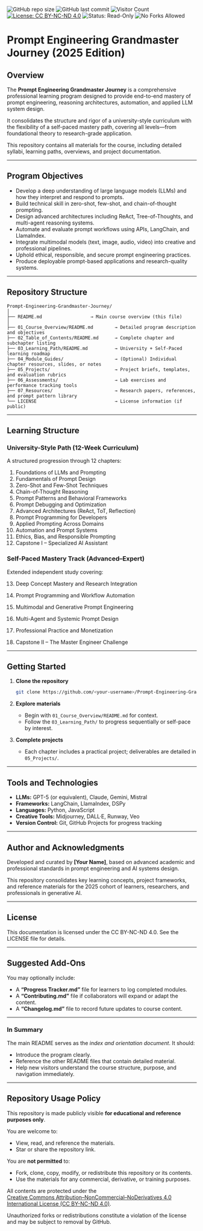 ![GitHub repo size](https://img.shields.io/github/repo-size/Shimu-I/prompt-engineering-mastery-with-ChatGPT)
![GitHub last commit](https://img.shields.io/github/last-commit/shimu-i/prompt-engineering-mastery-with-ChatGPT)
![Visitor Count](https://visitor-badge.laobi.icu/badge?page_id=shimu-i/prompt-engineering-mastery-with-ChatGPT)
[![License: CC BY-NC-ND 4.0](https://img.shields.io/badge/License-CC%20BY--NC--ND%204.0-lightgrey.svg)](https://creativecommons.org/licenses/by-nc-nd/4.0/)
![Status: Read-Only](https://img.shields.io/badge/Status-Read--Only-blue.svg)
![No Forks Allowed](https://img.shields.io/badge/Forking-Not%20Permitted-critical.svg)


# Prompt Engineering Grandmaster Journey (2025 Edition)

## Overview

The **Prompt Engineering Grandmaster Journey** is a comprehensive professional learning program designed to provide end-to-end mastery of prompt engineering, reasoning architectures, automation, and applied LLM system design.

It consolidates the structure and rigor of a university-style curriculum with the flexibility of a self-paced mastery path, covering all levels—from foundational theory to research-grade application.

This repository contains all materials for the course, including detailed syllabi, learning paths, overviews, and project documentation.

---

## Program Objectives

- Develop a deep understanding of large language models (LLMs) and how they interpret and respond to prompts.
- Build technical skill in zero-shot, few-shot, and chain-of-thought prompting.
- Design advanced architectures including ReAct, Tree-of-Thoughts, and multi-agent reasoning systems.
- Automate and evaluate prompt workflows using APIs, LangChain, and LlamaIndex.
- Integrate multimodal models (text, image, audio, video) into creative and professional pipelines.
- Uphold ethical, responsible, and secure prompt engineering practices.
- Produce deployable prompt-based applications and research-quality systems.

---

## Repository Structure

```
Prompt-Engineering-Grandmaster-Journey/
│
├── README.md                  → Main course overview (this file)
│
├── 01_Course_Overview/README.md        → Detailed program description and objectives
├── 02_Table_of_Contents/README.md      → Complete chapter and subchapter listing
├── 03_Learning_Path/README.md          → University + Self-Paced learning roadmap
├── 04_Module_Guides/                   → (Optional) Individual chapter resources, slides, or notes
├── 05_Projects/                        → Project briefs, templates, and evaluation rubrics
├── 06_Assessments/                     → Lab exercises and performance tracking tools
├── 07_Resources/                       → Research papers, references, and prompt pattern library
└── LICENSE                             → License information (if public)

```

---

## Learning Structure

### University-Style Path (12-Week Curriculum)

A structured progression through 12 chapters:

1. Foundations of LLMs and Prompting
2. Fundamentals of Prompt Design
3. Zero-Shot and Few-Shot Techniques
4. Chain-of-Thought Reasoning
5. Prompt Patterns and Behavioral Frameworks
6. Prompt Debugging and Optimization
7. Advanced Architectures (ReAct, ToT, Reflection)
8. Prompt Programming for Developers
9. Applied Prompting Across Domains
10. Automation and Prompt Systems
11. Ethics, Bias, and Responsible Prompting
12. Capstone I – Specialized AI Assistant

### Self-Paced Mastery Track (Advanced–Expert)

Extended independent study covering:

13. Deep Concept Mastery and Research Integration

14. Prompt Programming and Workflow Automation

15. Multimodal and Generative Prompt Engineering

16. Multi-Agent and Systemic Prompt Design

17. Professional Practice and Monetization

18. Capstone II – The Master Engineer Challenge

---

## Getting Started

1. **Clone the repository**
    
    ```bash
    git clone https://github.com/<your-username>/Prompt-Engineering-Grandmaster-Journey.git
    
    ```
    
2. **Explore materials**
    - Begin with `01_Course_Overview/README.md` for context.
    - Follow the `03_Learning_Path/` to progress sequentially or self-pace by interest.
3. **Complete projects**
    - Each chapter includes a practical project; deliverables are detailed in `05_Projects/`.

---

## Tools and Technologies

- **LLMs:** GPT-5 (or equivalent), Claude, Gemini, Mistral
- **Frameworks:** LangChain, LlamaIndex, DSPy
- **Languages:** Python, JavaScript
- **Creative Tools:** Midjourney, DALL·E, Runway, Veo
- **Version Control:** Git, GitHub Projects for progress tracking

---

## Author and Acknowledgments

Developed and curated by **[Your Name]**, based on advanced academic and professional standards in prompt engineering and AI systems design.

This repository consolidates key learning concepts, project frameworks, and reference materials for the 2025 cohort of learners, researchers, and professionals in generative AI.

---

## License

This documentation is licensed under the CC BY-NC-ND 4.0. See the LICENSE file for details.

---

## Suggested Add-Ons

You may optionally include:

- A **“Progress Tracker.md”** file for learners to log completed modules.
- A **“Contributing.md”** file if collaborators will expand or adapt the content.
- A **“Changelog.md”** file to record future updates to course content.

---

### In Summary

The main README serves as the *index and orientation document*. It should:

- Introduce the program clearly.
- Reference the other README files that contain detailed material.
- Help new visitors understand the course structure, purpose, and navigation immediately.

---

## Repository Usage Policy

This repository is made publicly visible **for educational and reference purposes only**.

You are welcome to:
- View, read, and reference the materials.  
- Star or share the repository link.

You are **not permitted** to:
- Fork, clone, copy, modify, or redistribute this repository or its contents.  
- Use the materials for any commercial, derivative, or training purposes.

All contents are protected under the  
[Creative Commons Attribution–NonCommercial–NoDerivatives 4.0 International License (CC BY-NC-ND 4.0)](https://creativecommons.org/licenses/by-nc-nd/4.0/).

Unauthorized forks or redistributions constitute a violation of the license and may be subject to removal by GitHub.


